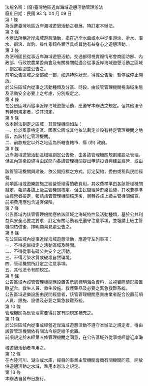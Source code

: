 法規名稱：(廢)臺灣地區近岸海域遊憩活動管理辦法  
廢止日期：民國 93 年 04 月 09 日  
第 1 條  
為促進臺灣地區近岸海域遊憩活動之發展，特訂定本辦法。  
第 2 條  
本辦法所稱近岸海域遊憩活動，指在近岸水面或水中從事游泳、滑水、潛  
水、衝浪、岸釣、操作乘騎各類浮具或其他有益身心之遊憩活動。  
第 3 條  
為便利國民從事近岸海域遊憩活動，交通部得視實際情形會商國防部、內  
政部、行政院農業委員會及有關機關就適合從事近岸海域遊憩活動之區域  
，劃定範圍並公告之。  
前項公告區域之全部或一部，如遇特殊狀況，得經公告後，暫停或停止開  
放。  
於公告區域內從事之活動種類及分區、時段，由該管管理機關視海域生態  
及活動安全必要上之考慮，分別規定之。  
第 4 條  
在公告區域內從事近岸海域遊憩活動，應遵守本辦法之規定。但其他法令  
有特別規定者，從其規定。  
第 5 條  
依本辦法劃定之區域，其管理機關如左：  
一、位於風景特定區、國家公園或其他依法劃定並設有特定管理機關之地  
區，為該特定管理機關。  
二、前款規定以外之地區為所轄直轄市、縣 (市) 政府。  
第 6 條  
近岸海域遊憩活動區域經劃定公告後，由各該管理機關規劃建設及管理。  
但區內遊樂設施得由民間向各該管理機關提出申請投資興建並經營，或由  


該管管理機關興建後，依公開招標之方式，訂定契約，委由或租與民間經  
營。  
前項區域或遊樂設施之經營管理得酌收費用，其收費標準由各該管理機關  
擬定，報請各該上級主管機關核定。但由民間經營遊樂設施，其收費標準  
由經營者擬定，報請該管管理機關核定後，層轉各該上級主管機關備查。  
前項費用應包含遊客保險。  
第 7 條  
公告區域內該管管理機關應依該區域之海域特性及活動種類，基於公共利  
益與安全必要之要求，訂定有關活動者應遵守注意事項，並報請上級主管  
機關核備後，擇明顯易見處公告之。  
第 8 條  
在公告區域內從事近岸海域遊憩活動，應遵守左列事項：  
一、不得逾越指定之活動區域及時間。  
二、不得從事有礙公共安全之活動。  
三、不得污染水質或破壞自然環境。  
四、管理機關所訂定之注意事項。  
五、其他法令有關規定。  
第 9 條  
公告區域內該管管理機關應設置告示牌標明海象資料，並視實際情形設置  
瞭望台、救生人員、救生設施、救護藥品及必要之緊急救難系統。  
公告區域遊樂設施由民間經營者，該管管理機關應責由業者配合設置前項  
人員、設施、設備及必要之緊急救難系統。  
第 10 條  
管理機關為應管理需要得訂定有關規定補充之。  
第 11 條  
於公告區域內從事或經營近岸海域遊憩活動不遵守本辦法之規定者，得由  
該管管理機關依有關法令規定給予處置。  
前項規定於未經第五條管理機關之同意，在公告區域外從事或經營近岸海  


域遊憩活動者準用之。  
第 12 條  
在內陸河川、湖泊或水庫，經目的事業主管機關會商有關機關同意，開放  
供遊憩活動之水域，準用本辦法之規定。  
第 13 條  
本辦法自發布日施行。  


